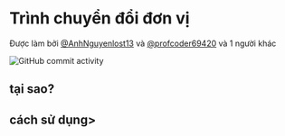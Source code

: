 # Trình chuyển đổi đơn vị

Được làm bởi [@AnhNguyenlost13](https://github.com/AnhNguyenlost13) và [@profcoder69420](https://github.com/profcoder69420) và 1 người khác<br>

![GitHub commit activity](https://img.shields.io/github/commit-activity/w/AnhNguyenlost13/projects)
<h2>tại sao?</h2>

<h2>cách sử dụng>
